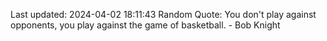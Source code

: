 Last updated: 2024-04-02 18:11:43
Random Quote: You don't play against opponents, you play against the game of basketball. - Bob Knight